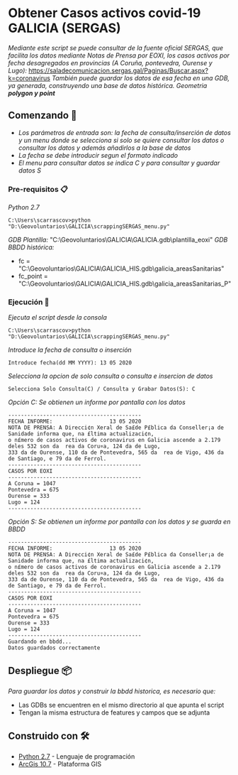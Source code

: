 # Obtener Casos activos covid-19 GALICIA (SERGAS)

_Mediante este script se puede consultar de la fuente oficial SERGAS, que facilita los datos mediante Notas de Prensa por EOXI, 
los casos activos por fecha desagregados en provincias (A Coruña, pontevedra, Ourense y Lugo):_ 
https://saladecomunicacion.sergas.gal/Paginas/Buscar.aspx?k=coronavirus
_También puede guardar los datos de esa fecha en una GDB, ya generada, construyendo una base de datos histórica._
_Geometria **polygon y point**_

## Comenzando 🚀

* _Los parámetros de entrada son: la fecha de consulta/inserción de datos y un menu donde se selecciona si solo se quiere
consultar los datos o consultar los datos y además añadirlos a la base de datos_
* _La fecha se debe introducir segun el formato indicado_
* _El menu para consultar datos se indica C y para consultar y guardar datos S_ 

### Pre-requisitos 📋

_Python 2.7_

```
C:\Users\scarrascov>python "D:\Geovoluntarios\GALICIA\scrappingSERGAS_menu.py"
```
_GDB Plantilla:_ "C:\Geovoluntarios\GALICIA\GALICIA.gdb\plantilla_eoxi"
_GDB BBDD histórica:_ 
* fc = "C:\Geovoluntarios\GALICIA\GALICIA_HIS.gdb\galicia_areasSanitarias"
* fc_point = "C:\Geovoluntarios\GALICIA\GALICIA_HIS.gdb\galicia_areasSanitarias_P"
                     

### Ejecución 🔧

_Ejecuta el script desde la consola_

```
C:\Users\scarrascov>python "D:\Geovoluntarios\GALICIA\scrappingSERGAS_menu.py"
```

_Introduce la fecha de consulta o inserción_

```
Introduce fecha(dd MM YYYY): 13 05 2020
```

_Selecciona la opcion de solo consulta o consulta e insercion de datos_

```
Selecciona Solo Consulta(C) / Consulta y Grabar Datos(S): C
```

_Opción C: Se obtienen un informe por pantalla con los datos_

```
------------------------------------------
FECHA INFORME:                  13 05 2020
NOTA DE PRENSA: A Direcci¢n Xeral de Sa£de P£blica da Conseller¡a de Sanidade informa que, na £ltima actualizaci¢n, 
o n£mero de casos activos de coronavirus en Galicia ascende a 2.179 deles 532 son da  rea da Coru¤a, 124 da de Lugo, 
333 da de Ourense, 110 da de Pontevedra, 565 da  rea de Vigo, 436 da de Santiago, e 79 da de Ferrol.
------------------------------------------
CASOS POR EOXI
------------------------------------------
A Coruna = 1047
Pontevedra = 675
Ourense = 333
Lugo = 124
------------------------------------------
```

_Opción S: Se obtienen un informe por pantalla con los datos y se guarda en BBDD_

```
------------------------------------------
FECHA INFORME:                  13 05 2020
NOTA DE PRENSA: A Direcci¢n Xeral de Sa£de P£blica da Conseller¡a de Sanidade informa que, na £ltima actualizaci¢n, 
o n£mero de casos activos de coronavirus en Galicia ascende a 2.179 deles 532 son da  rea da Coru¤a, 124 da de Lugo, 
333 da de Ourense, 110 da de Pontevedra, 565 da  rea de Vigo, 436 da de Santiago, e 79 da de Ferrol.
------------------------------------------
CASOS POR EOXI
------------------------------------------
A Coruna = 1047
Pontevedra = 675
Ourense = 333
Lugo = 124
------------------------------------------
Guardando en bbdd...
Datos guardados correctamente
```

## Despliegue 📦

_Para guardar los datos y construir la bbdd historica, es necesario que:_
* Las GDBs se encuentren en el mismo directorio al que apunta el script
* Tengan la misma estructura de features y campos que se adjunta

## Construido con 🛠️

* [Python 2.7](https://www.python.org/download/releases/2.7/) - Lenguaje de programación
* [ArcGis 10.7](https://desktop.arcgis.com/es/arcmap/latest/get-started/installation-guide/installing-on-your-computer.htm) - Plataforma GIS

